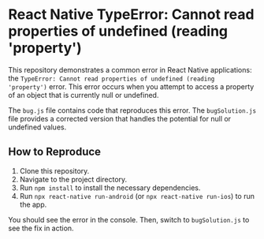 # React Native TypeError: Cannot read properties of undefined (reading 'property')

This repository demonstrates a common error in React Native applications: the `TypeError: Cannot read properties of undefined (reading 'property')` error. This error occurs when you attempt to access a property of an object that is currently null or undefined.

The `bug.js` file contains code that reproduces this error. The `bugSolution.js` file provides a corrected version that handles the potential for null or undefined values.

## How to Reproduce

1. Clone this repository.
2. Navigate to the project directory.
3. Run `npm install` to install the necessary dependencies.
4. Run `npx react-native run-android` (or `npx react-native run-ios`) to run the app.

You should see the error in the console. Then, switch to `bugSolution.js` to see the fix in action.